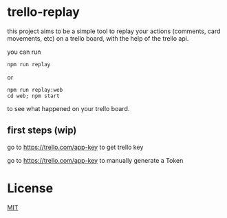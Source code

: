 
# trello-replay

this project aims to be a simple tool to replay your actions (comments, card movements, etc) on a trello board, with the help of the trello api.

you can run

```
npm run replay
```

or

```
npm run replay:web
cd web; npm start
```

to see what happened on your trello board.

## first steps (wip)

go to https://trello.com/app-key to get trello key

go to https://trello.com/app-key to manually generate a Token

# License

[MIT](./LICENSE.md)